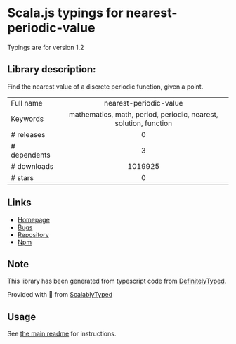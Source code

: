 
# Scala.js typings for nearest-periodic-value

Typings are for version 1.2

## Library description:
Find the nearest value of a discrete periodic function, given a point.

|                    |                 |
| ------------------ | :-------------: |
| Full name          | nearest-periodic-value |
| Keywords           | mathematics, math, period, periodic, nearest, solution, function |
| # releases         | 0 |
| # dependents       | 3 |
| # downloads        | 1019925 |
| # stars            | 0 |

## Links
- [Homepage](https://github.com/jmeas/nearest-periodic-value.js)
- [Bugs](https://github.com/jmeas/nearest-periodic-value.js/issues)
- [Repository](https://github.com/jmeas/nearest-periodic-value.js)
- [Npm](https://www.npmjs.com/package/nearest-periodic-value)
    


## Note
This library has been generated from typescript code from [DefinitelyTyped](https://definitelytyped.org).

Provided with :purple_heart: from [ScalablyTyped](https://github.com/oyvindberg/ScalablyTyped)

## Usage
See [the main readme](../../readme.md) for instructions.


